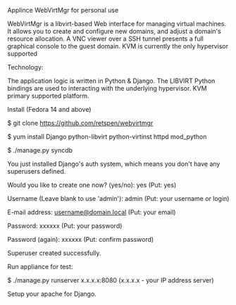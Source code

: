 Applince WebVirtMgr for personal use

WebVirtMgr is a libvirt-based Web interface for managing virtual machines. It allows you to create and configure new domains, and adjust a domain's resource allocation. A VNC viewer over a SSH tunnel presents a full graphical console to the guest domain. KVM is currently the only hypervisor supported

Technology:

The application logic is written in Python & Django. The LIBVIRT Python bindings 
are used to interacting with the underlying hypervisor. KVM primary supported platform.

Install (Fedora 14 and above)

$ git clone https://github.com/retspen/webvirtmgr

$ yum install Django python-libvirt python-virtinst httpd mod_python

$ ./manage.py syncdb

You just installed Django's auth system, which means you don't have any superusers defined.

Would you like to create one now? (yes/no): yes (Put: yes)

Username (Leave blank to use 'admin'): admin (Put: your username or login)

E-mail address: username@domain.local (Put: your email)

Password: xxxxxx (Put: your password)

Password (again): xxxxxx (Put: confirm password)

Superuser created successfully.

Run appliance for test:

$ ./manage.py runserver x.x.x.x:8080 (x.x.x.x - your IP address server)

Setup your apache for Django.
